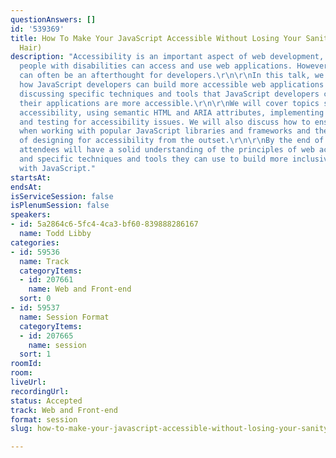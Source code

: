```yaml
---
questionAnswers: []
id: '539369'
title: How To Make Your JavaScript Accessible Without Losing Your Sanity (Or Your
  Hair)
description: "Accessibility is an important aspect of web development, ensuring that
  people with disabilities can access and use web applications. However, accessibility
  can often be an afterthought for developers.\r\n\r\nIn this talk, we will explore
  how JavaScript developers can build more accessible web applications and start by
  discussing specific techniques and tools that JavaScript developers can use to ensure
  their applications are more accessible.\r\n\r\nWe will cover topics such as basic
  accessibility, using semantic HTML and ARIA attributes, implementing keyboard accessibility,
  and testing for accessibility issues. We will also discuss how to ensure accessibility
  when working with popular JavaScript libraries and frameworks and the importance
  of designing for accessibility from the outset.\r\n\r\nBy the end of this talk,
  attendees will have a solid understanding of the principles of web accessibility
  and specific techniques and tools they can use to build more inclusive web applications
  with JavaScript."
startsAt: 
endsAt: 
isServiceSession: false
isPlenumSession: false
speakers:
- id: 5a2864c6-5fc4-4ca3-bf60-839888286167
  name: Todd Libby
categories:
- id: 59536
  name: Track
  categoryItems:
  - id: 207661
    name: Web and Front-end
  sort: 0
- id: 59537
  name: Session Format
  categoryItems:
  - id: 207665
    name: session
  sort: 1
roomId: 
room: 
liveUrl: 
recordingUrl: 
status: Accepted
track: Web and Front-end
format: session
slug: how-to-make-your-javascript-accessible-without-losing-your-sanity-or-your-hair

---
```


